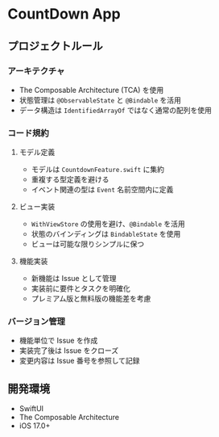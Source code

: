 # CountDown App

## プロジェクトルール

### アーキテクチャ
- The Composable Architecture (TCA) を使用
- 状態管理は `@ObservableState` と `@Bindable` を活用
- データ構造は `IdentifiedArrayOf` ではなく通常の配列を使用

### コード規約
1. モデル定義
   - モデルは `CountdownFeature.swift` に集約
   - 重複する型定義を避ける
   - イベント関連の型は `Event` 名前空間内に定義

2. ビュー実装
   - `WithViewStore` の使用を避け、`@Bindable` を活用
   - 状態のバインディングは `BindableState` を使用
   - ビューは可能な限りシンプルに保つ

3. 機能実装
   - 新機能は Issue として管理
   - 実装前に要件とタスクを明確化
   - プレミアム版と無料版の機能差を考慮

### バージョン管理
- 機能単位で Issue を作成
- 実装完了後は Issue をクローズ
- 変更内容は Issue 番号を参照して記録

## 開発環境
- SwiftUI
- The Composable Architecture
- iOS 17.0+ 